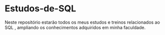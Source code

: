 # Estudos-de-SQL
Neste repositório estarão todos os meus estudos e treinos relacionados ao SQL , ampliando os conhecimentos adquiridos em minha faculdade.
